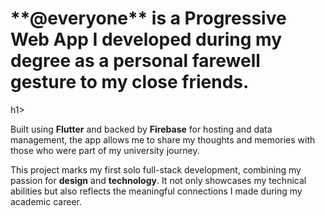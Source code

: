 
<h1>**@everyone** is a Progressive Web App I developed during my degree as a personal farewell gesture to my close friends.</h1>h1>

Built using **Flutter** and backed by **Firebase** for hosting and data management, the app allows me to share my thoughts and memories with those who were part of my university journey. 

This project marks my first solo full-stack development, combining my passion for **design** and **technology**. It not only showcases my technical abilities but also reflects the meaningful connections I made during my academic career.

